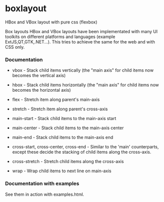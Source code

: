 # boxlayout
HBox and VBox layout with pure css (flexbox)

Box layouts HBox and VBox layouts have been implementated with many UI toolkits on different platforms and languages (example ExtJS,QT,GTK,.NET...).
This tries to achieve the same for the web and with CSS only.

### Documentation

- vbox - Stack child items vertically (the "main axis" for child items now becomes the vertical axis)
- hbox - Stack child items horizontally (the "main axis" for child items now becomes the horizontal axis)
- flex - Stretch item along parent's main-axis
- stretch - Stretch item along parent's cross-axis


- main-start - Stack child items to the main-axis start
- main-center - Stack child items to the main-axis center
- main-end - Stack child items to the main-axis end
- cross-start, cross-center, cross-end - Similar to the 'main' counterparts, except these decide the stacking of child items along the cross-axis.


- cross-stretch - Stretch child items along the cross-axis
- wrap - Wrap child items to next line on main-axis


### Documentation with examples
See them in action with examples.html.
